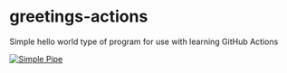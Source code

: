 # greetings-actions
Simple hello world type of program for use with learning GitHub Actions

[![Simple Pipe](https://github.com/Bent-4-Speed/greetings-actions/actions/workflows/simple-pipe.yml/badge.svg)](https://github.com/Bent-4-Speed/greetings-actions/actions/workflows/simple-pipe.yml)
